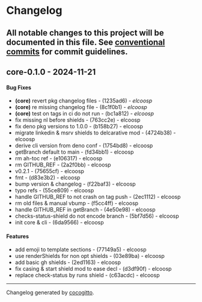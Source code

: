 # Changelog

## All notable changes to this project will be documented in this file. See [conventional commits](https://www.conventionalcommits.org/) for commit guidelines.

## core-0.1.0 - 2024-11-21

#### Bug Fixes

- **(core)** revert pkg changelog files - (1235ad6) - _elcoosp_
- **(core)** re missing changelog file - (8c1f0b1) - _elcoosp_
- **(core)** test on tags in ci do not run - (bc1a812) - _elcoosp_
- fix missing nl before shields - (763cc2e) - elcoosp
- fix deno pkg versions to 1.0.0 - (b158b27) - elcoosp
- migrate linkedin & msrv shields to delcarative mod - (4724b38) - elcoosp
- derive cli version from deno conf - (1754bd8) - elcoosp
- getBranch default to main - (fd34bb1) - elcoosp
- rm ah-toc ref - (e106317) - elcoosp
- rm GITHUB_REF - (2a2f0bb) - elcoosp
- v0.2.1 - (75655cf) - elcoosp
- fmt - (d83e3b2) - elcoosp
- bump version & changelog - (f22baf3) - elcoosp
- typo refs - (55ce809) - elcoosp
- handle GITHUB_REF to not crash on tag push - (2ec1112) - elcoosp
- rm old files & manual vbump - (f5cc4ff) - elcoosp
- handle GITHUB_REF in getBranch - (4e50e98) - elcoosp
- checks-status-shield do not encode branch - (5bf7d56) - elcoosp
- init core & cli - (6da9566) - elcoosp

#### Features

- add emoji to template sections - (77149a5) - elcoosp
- use renderShields for non opt shields - (03e89ba) - elcoosp
- add basic gh shields - (2ed1163) - elcoosp
- fix casing & start shield mod to ease decl - (d3df90f) - elcoosp
- replace check-status by runs shield - (c63acdc) - elcoosp

---

Changelog generated by [cocogitto](https://github.com/cocogitto/cocogitto).
